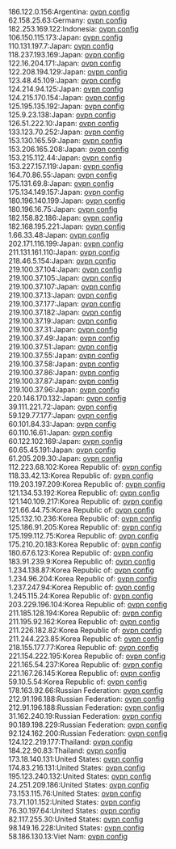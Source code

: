 186.122.0.156:Argentina: [ovpn config](vpn/186_122_0_156.ovpn)  
62.158.25.63:Germany: [ovpn config](vpn/62_158_25_63.ovpn)  
182.253.169.122:Indonesia: [ovpn config](vpn/182_253_169_122.ovpn)  
106.150.115.173:Japan: [ovpn config](vpn/106_150_115_173.ovpn)  
110.131.197.7:Japan: [ovpn config](vpn/110_131_197_7.ovpn)  
118.237.193.169:Japan: [ovpn config](vpn/118_237_193_169.ovpn)  
122.16.204.171:Japan: [ovpn config](vpn/122_16_204_171.ovpn)  
122.208.194.129:Japan: [ovpn config](vpn/122_208_194_129.ovpn)  
123.48.45.109:Japan: [ovpn config](vpn/123_48_45_109.ovpn)  
124.214.94.125:Japan: [ovpn config](vpn/124_214_94_125.ovpn)  
124.215.170.154:Japan: [ovpn config](vpn/124_215_170_154.ovpn)  
125.195.135.192:Japan: [ovpn config](vpn/125_195_135_192.ovpn)  
125.9.23.138:Japan: [ovpn config](vpn/125_9_23_138.ovpn)  
126.51.222.10:Japan: [ovpn config](vpn/126_51_222_10.ovpn)  
133.123.70.252:Japan: [ovpn config](vpn/133_123_70_252.ovpn)  
153.130.165.59:Japan: [ovpn config](vpn/153_130_165_59.ovpn)  
153.206.165.208:Japan: [ovpn config](vpn/153_206_165_208.ovpn)  
153.215.112.44:Japan: [ovpn config](vpn/153_215_112_44.ovpn)  
153.227.157.119:Japan: [ovpn config](vpn/153_227_157_119.ovpn)  
164.70.86.55:Japan: [ovpn config](vpn/164_70_86_55.ovpn)  
175.131.69.8:Japan: [ovpn config](vpn/175_131_69_8.ovpn)  
175.134.149.157:Japan: [ovpn config](vpn/175_134_149_157.ovpn)  
180.196.140.199:Japan: [ovpn config](vpn/180_196_140_199.ovpn)  
180.196.16.75:Japan: [ovpn config](vpn/180_196_16_75.ovpn)  
182.158.82.186:Japan: [ovpn config](vpn/182_158_82_186.ovpn)  
182.168.195.221:Japan: [ovpn config](vpn/182_168_195_221.ovpn)  
1.66.33.48:Japan: [ovpn config](vpn/1_66_33_48.ovpn)  
202.171.116.199:Japan: [ovpn config](vpn/202_171_116_199.ovpn)  
211.131.161.110:Japan: [ovpn config](vpn/211_131_161_110.ovpn)  
218.46.5.154:Japan: [ovpn config](vpn/218_46_5_154.ovpn)  
219.100.37.104:Japan: [ovpn config](vpn/219_100_37_104.ovpn)  
219.100.37.105:Japan: [ovpn config](vpn/219_100_37_105.ovpn)  
219.100.37.107:Japan: [ovpn config](vpn/219_100_37_107.ovpn)  
219.100.37.13:Japan: [ovpn config](vpn/219_100_37_13.ovpn)  
219.100.37.177:Japan: [ovpn config](vpn/219_100_37_177.ovpn)  
219.100.37.182:Japan: [ovpn config](vpn/219_100_37_182.ovpn)  
219.100.37.19:Japan: [ovpn config](vpn/219_100_37_19.ovpn)  
219.100.37.31:Japan: [ovpn config](vpn/219_100_37_31.ovpn)  
219.100.37.49:Japan: [ovpn config](vpn/219_100_37_49.ovpn)  
219.100.37.51:Japan: [ovpn config](vpn/219_100_37_51.ovpn)  
219.100.37.55:Japan: [ovpn config](vpn/219_100_37_55.ovpn)  
219.100.37.58:Japan: [ovpn config](vpn/219_100_37_58.ovpn)  
219.100.37.86:Japan: [ovpn config](vpn/219_100_37_86.ovpn)  
219.100.37.87:Japan: [ovpn config](vpn/219_100_37_87.ovpn)  
219.100.37.96:Japan: [ovpn config](vpn/219_100_37_96.ovpn)  
220.146.170.132:Japan: [ovpn config](vpn/220_146_170_132.ovpn)  
39.111.221.72:Japan: [ovpn config](vpn/39_111_221_72.ovpn)  
59.129.77.177:Japan: [ovpn config](vpn/59_129_77_177.ovpn)  
60.101.84.33:Japan: [ovpn config](vpn/60_101_84_33.ovpn)  
60.110.16.61:Japan: [ovpn config](vpn/60_110_16_61.ovpn)  
60.122.102.169:Japan: [ovpn config](vpn/60_122_102_169.ovpn)  
60.65.45.191:Japan: [ovpn config](vpn/60_65_45_191.ovpn)  
61.205.209.30:Japan: [ovpn config](vpn/61_205_209_30.ovpn)  
112.223.68.102:Korea Republic of: [ovpn config](vpn/112_223_68_102.ovpn)  
118.33.42.13:Korea Republic of: [ovpn config](vpn/118_33_42_13.ovpn)  
119.203.197.209:Korea Republic of: [ovpn config](vpn/119_203_197_209.ovpn)  
121.134.53.192:Korea Republic of: [ovpn config](vpn/121_134_53_192.ovpn)  
121.140.109.217:Korea Republic of: [ovpn config](vpn/121_140_109_217.ovpn)  
121.66.44.75:Korea Republic of: [ovpn config](vpn/121_66_44_75.ovpn)  
125.132.10.236:Korea Republic of: [ovpn config](vpn/125_132_10_236.ovpn)  
125.186.91.205:Korea Republic of: [ovpn config](vpn/125_186_91_205.ovpn)  
175.199.112.75:Korea Republic of: [ovpn config](vpn/175_199_112_75.ovpn)  
175.210.20.183:Korea Republic of: [ovpn config](vpn/175_210_20_183.ovpn)  
180.67.6.123:Korea Republic of: [ovpn config](vpn/180_67_6_123.ovpn)  
183.91.239.9:Korea Republic of: [ovpn config](vpn/183_91_239_9.ovpn)  
1.234.138.87:Korea Republic of: [ovpn config](vpn/1_234_138_87.ovpn)  
1.234.96.204:Korea Republic of: [ovpn config](vpn/1_234_96_204.ovpn)  
1.237.247.94:Korea Republic of: [ovpn config](vpn/1_237_247_94.ovpn)  
1.245.115.24:Korea Republic of: [ovpn config](vpn/1_245_115_24.ovpn)  
203.229.196.104:Korea Republic of: [ovpn config](vpn/203_229_196_104.ovpn)  
211.185.128.194:Korea Republic of: [ovpn config](vpn/211_185_128_194.ovpn)  
211.195.92.162:Korea Republic of: [ovpn config](vpn/211_195_92_162.ovpn)  
211.226.182.82:Korea Republic of: [ovpn config](vpn/211_226_182_82.ovpn)  
211.244.223.85:Korea Republic of: [ovpn config](vpn/211_244_223_85.ovpn)  
218.155.177.77:Korea Republic of: [ovpn config](vpn/218_155_177_77.ovpn)  
221.154.222.195:Korea Republic of: [ovpn config](vpn/221_154_222_195.ovpn)  
221.165.54.237:Korea Republic of: [ovpn config](vpn/221_165_54_237.ovpn)  
221.167.26.145:Korea Republic of: [ovpn config](vpn/221_167_26_145.ovpn)  
59.10.5.54:Korea Republic of: [ovpn config](vpn/59_10_5_54.ovpn)  
178.163.92.66:Russian Federation: [ovpn config](vpn/178_163_92_66.ovpn)  
212.91.196.188:Russian Federation: [ovpn config](vpn/212_91_196_188.ovpn)  
212.91.196.188:Russian Federation: [ovpn config](vpn/212_91_196_188.ovpn)  
31.162.240.19:Russian Federation: [ovpn config](vpn/31_162_240_19.ovpn)  
90.189.198.229:Russian Federation: [ovpn config](vpn/90_189_198_229.ovpn)  
92.124.162.200:Russian Federation: [ovpn config](vpn/92_124_162_200.ovpn)  
124.122.219.177:Thailand: [ovpn config](vpn/124_122_219_177.ovpn)  
184.22.90.83:Thailand: [ovpn config](vpn/184_22_90_83.ovpn)  
173.18.140.131:United States: [ovpn config](vpn/173_18_140_131.ovpn)  
174.83.216.131:United States: [ovpn config](vpn/174_83_216_131.ovpn)  
195.123.240.132:United States: [ovpn config](vpn/195_123_240_132.ovpn)  
24.251.209.186:United States: [ovpn config](vpn/24_251_209_186.ovpn)  
73.153.115.76:United States: [ovpn config](vpn/73_153_115_76.ovpn)  
73.71.101.152:United States: [ovpn config](vpn/73_71_101_152.ovpn)  
76.30.197.64:United States: [ovpn config](vpn/76_30_197_64.ovpn)  
82.117.255.30:United States: [ovpn config](vpn/82_117_255_30.ovpn)  
98.149.16.228:United States: [ovpn config](vpn/98_149_16_228.ovpn)  
58.186.130.13:Viet Nam: [ovpn config](vpn/58_186_130_13.ovpn)  
